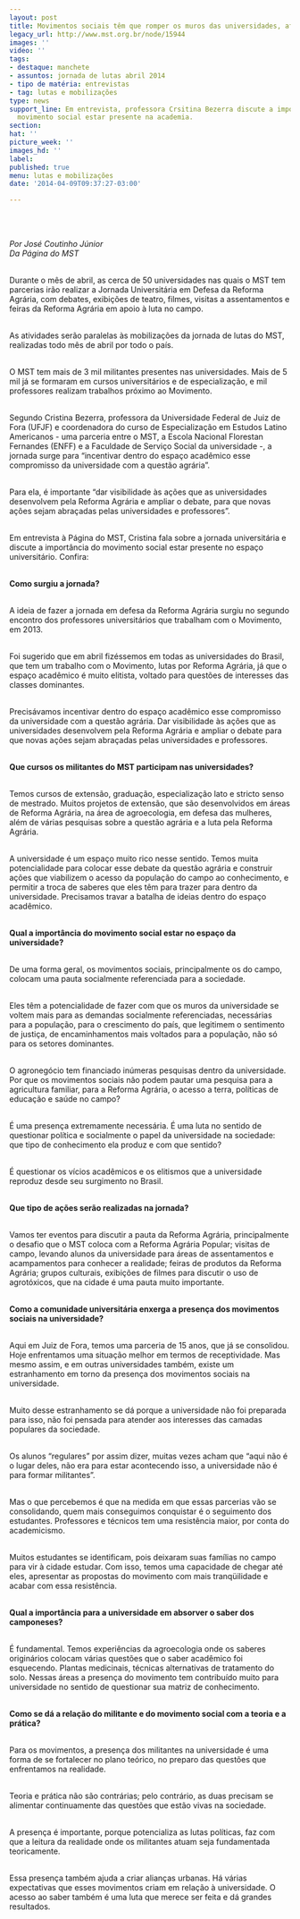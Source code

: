 ```yaml
---
layout: post
title: Movimentos sociais têm que romper os muros das universidades, afirma professora
legacy_url: http://www.mst.org.br/node/15944
images: ''
video: ''
tags:
- destaque: manchete
- assuntos: jornada de lutas abril 2014
- tipo de matéria: entrevistas
- tag: lutas e mobilizações
type: news
support_line: Em entrevista, professora Crsitina Bezerra discute a importância do
  movimento social estar presente na academia.
section: 
hat: ''
picture_week: ''
images_hd: ''
label: 
published: true
menu: lutas e mobilizações
date: '2014-04-09T09:37:27-03:00'

---
```

<p>&nbsp;</p><p><br><em>Por José Coutinho Júnior<br>Da Página do MST<br><br type="_moz"></em></p><p>Durante o mês de abril, as cerca de 50 universidades nas quais o MST tem parcerias irão realizar a Jornada Universitária em Defesa da Reforma Agrária, com debates, exibições de teatro, filmes, visitas a assentamentos e feiras da Reforma Agrária em apoio à luta no campo.</p><p><br>As atividades serão paralelas às mobilizações da jornada de lutas do MST, realizadas todo mês de abril por todo o país.&nbsp;</p><p><br>O MST tem mais de 3 mil militantes presentes nas universidades. Mais de 5 mil já se formaram em cursos universitários e de especialização, e mil professores realizam trabalhos próximo ao Movimento.</p><p><br>Segundo Cristina Bezerra, professora da Universidade Federal de Juiz de Fora (UFJF) e coordenadora do curso de Especialização em Estudos Latino Americanos - uma parceria entre o MST, a Escola Nacional Florestan Fernandes (ENFF) e a Faculdade de Serviço Social da universidade -, a jornada surge para “incentivar dentro do espaço acadêmico esse compromisso da universidade com a questão agrária”.&nbsp;</p><p><br>Para ela, é importante “dar visibilidade às ações que as universidades desenvolvem pela Reforma Agrária e ampliar o debate, para que novas ações sejam abraçadas pelas universidades e professores”.</p><p><br>Em entrevista à Página do MST, Cristina fala sobre a jornada universitária e discute a importância do movimento social estar presente no espaço universitário. Confira:</p><p><br><strong>Como surgiu a jornada?</strong></p><p><br>A ideia de fazer a jornada em defesa da Reforma Agrária surgiu no segundo encontro dos professores universitários que trabalham com o Movimento, em 2013.&nbsp;</p><p><br>Foi sugerido que em abril fizéssemos em todas as universidades do Brasil, que tem um trabalho com o Movimento, lutas por Reforma Agrária, já que o espaço acadêmico é muito elitista, voltado para questões de interesses das classes dominantes.</p><p><br>Precisávamos incentivar dentro do espaço acadêmico esse compromisso da universidade com a questão agrária. Dar visibilidade às ações que as universidades desenvolvem pela Reforma Agrária e ampliar o debate para que novas ações sejam abraçadas pelas universidades e professores.&nbsp;</p><p><br><strong>Que cursos os militantes do MST participam nas universidades?</strong></p><p><br>Temos cursos de extensão, graduação, especialização lato e stricto senso de mestrado. Muitos projetos de extensão, que são desenvolvidos em áreas de Reforma Agrária, na área de agroecologia, em defesa das mulheres, além de várias pesquisas sobre a questão agrária e a luta pela Reforma Agrária.&nbsp;</p><p><br>A universidade é um espaço muito rico nesse sentido. Temos muita potencialidade para colocar esse debate da questão agrária e construir ações que viabilizem o acesso da população do campo ao conhecimento, e permitir a troca de saberes que eles têm para trazer para dentro da universidade. Precisamos travar a batalha de ideias dentro do espaço acadêmico.</p><p><br><strong>Qual a importância do movimento social estar no espaço da universidade?</strong></p><p><br>De uma forma geral, os movimentos sociais, principalmente os do campo, colocam uma pauta socialmente referenciada para a sociedade.&nbsp;</p><p><br>Eles têm a potencialidade de fazer com que os muros da universidade se voltem mais para as demandas socialmente referenciadas, necessárias para a população, para o crescimento do país, que legitimem o sentimento de justiça, de encaminhamentos mais voltados para a população, não só para os setores dominantes.</p><p><br>O agronegócio tem financiado inúmeras pesquisas dentro da universidade. Por que os movimentos sociais não podem pautar uma pesquisa para a agricultura familiar, para a Reforma Agrária, o acesso a terra, políticas de educação e saúde no campo?</p><p><br>É uma presença extremamente necessária. É uma luta no sentido de questionar política e socialmente o papel da universidade na sociedade: que tipo de conhecimento ela produz e com que sentido?</p><p><br>É questionar os vícios acadêmicos e os elitismos que a universidade reproduz desde seu surgimento no Brasil.</p><p><br><strong>Que tipo de ações serão realizadas na jornada?</strong></p><p><br>Vamos ter eventos para discutir a pauta da Reforma Agrária, principalmente o desafio que o MST coloca com a Reforma Agrária Popular; visitas de campo, levando alunos da universidade para áreas de assentamentos e acampamentos para conhecer a realidade; feiras de produtos da Reforma Agrária; grupos culturais, exibições de filmes para discutir o uso de agrotóxicos, que na cidade é uma pauta muito importante.&nbsp;</p><p><br><strong>Como a comunidade universitária enxerga a presença dos movimentos sociais na universidade?&nbsp;</strong></p><p><br>Aqui em Juiz de Fora, temos uma parceria de 15 anos, que já se consolidou. Hoje enfrentamos uma situação melhor em termos de receptividade. Mas mesmo assim, e em outras universidades também, existe um estranhamento em torno da presença dos movimentos sociais na universidade.&nbsp;</p><p><br>Muito desse estranhamento se dá porque a universidade não foi preparada para isso, não foi pensada para atender aos interesses das camadas populares da sociedade.&nbsp;</p><p><br>Os alunos “regulares” por assim dizer, muitas vezes acham que “aqui não é o lugar deles, não era para estar acontecendo isso, a universidade não é para formar militantes”.</p><p><br>Mas o que percebemos é que na medida em que essas parcerias vão se consolidando, quem mais conseguimos conquistar é o seguimento dos estudantes. Professores e técnicos tem uma resistência maior, por conta do academicismo.</p><p><br>Muitos estudantes se identificam, pois deixaram suas famílias no campo para vir à cidade estudar. Com isso, temos uma capacidade de chegar até eles, apresentar as propostas do movimento com mais tranqüilidade e acabar com essa resistência.</p><p><br><strong>Qual a importância para a universidade em absorver o saber dos camponeses?</strong></p><p><br>É fundamental. Temos experiências da agroecologia onde os saberes originários colocam várias questões que o saber acadêmico foi esquecendo. Plantas medicinais, técnicas alternativas de tratamento do solo. Nessas áreas a presença do movimento tem contribuído muito para universidade no sentido de questionar sua matriz de conhecimento.</p><p><br><strong>Como se dá a relação do militante e do movimento social com a teoria e a prática?</strong></p><p><br>Para os movimentos, a presença dos militantes na universidade é uma forma de se fortalecer no plano teórico, no preparo das questões que enfrentamos na realidade.&nbsp;</p><p><br>Teoria e prática não são contrárias; pelo contrário, as duas precisam se alimentar continuamente das questões que estão vivas na sociedade.&nbsp;</p><p><br>A presença é importante, porque potencializa as lutas políticas, faz com que a leitura da realidade onde os militantes atuam seja fundamentada teoricamente.</p><p><br>Essa presença também ajuda a criar alianças urbanas. Há várias expectativas que esses movimentos criam em relação à universidade. O acesso ao saber também é uma luta que merece ser feita e dá grandes resultados.&nbsp;</p><div>&nbsp;</div>
